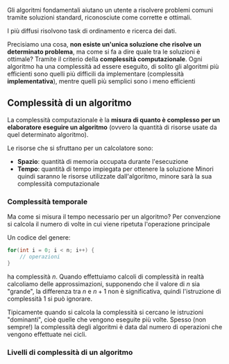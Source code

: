 Gli algoritmi fondamentali aiutano un utente a risolvere problemi comuni tramite soluzioni standard, riconosciute come corrette e ottimali.

I più diffusi risolvono task di ordinamento e ricerca dei dati.

Precisiamo una cosa, **non esiste un'unica soluzione che risolve un determinato problema**, ma come si fa a dire quale tra le soluzioni è ottimale? Tramite il criterio della **complessità computazionale**.
Ogni algoritmo ha una complessità ad essere eseguito, di solito gli algoritmi più efficienti sono quelli più difficili da implementare (complessità **implementativa**), mentre quelli più semplici sono i meno efficienti
## Complessità di un algoritmo
La complessità computazionale è la **misura di quanto è complesso per un elaboratore eseguire un algoritmo** (ovvero la quantità di risorse usate da quel determinato algoritmo).

Le risorse che si sfruttano per un calcolatore sono:
- **Spazio**: quantità di memoria occupata durante l'esecuzione
- **Tempo**: quantità di tempo impiegata per ottenere la soluzione
Minori quindi saranno le risorse utilizzate dall'algoritmo, minore sarà la sua complessità computazionale
### Complessità temporale
Ma come si misura il tempo necessario per un algoritmo? Per convenzione si calcola il numero di volte in cui viene ripetuta l'operazione principale

Un codice del genere:
```c
for(int i = 0; i < n; i++) {
    // operazioni
}
```
ha complessità $n$. 
Quando effettuiamo calcoli di complessità in realtà calcoliamo delle approssimazioni, supponendo che il valore di $n$ sia "grande", la differenza tra $n$ e $n+1$ non è significativa, quindi l'istruzione di complessità $1$ si può ignorare.

Tipicamente quando si calcola la complessità si cercano le istruzioni "dominanti", cioè
quelle che vengono eseguite più volte. Spesso (non sempre!) la complessità degli algoritmi è data dal numero di operazioni che vengono effettuate nei cicli.
### Livelli di complessità di un algoritmo
